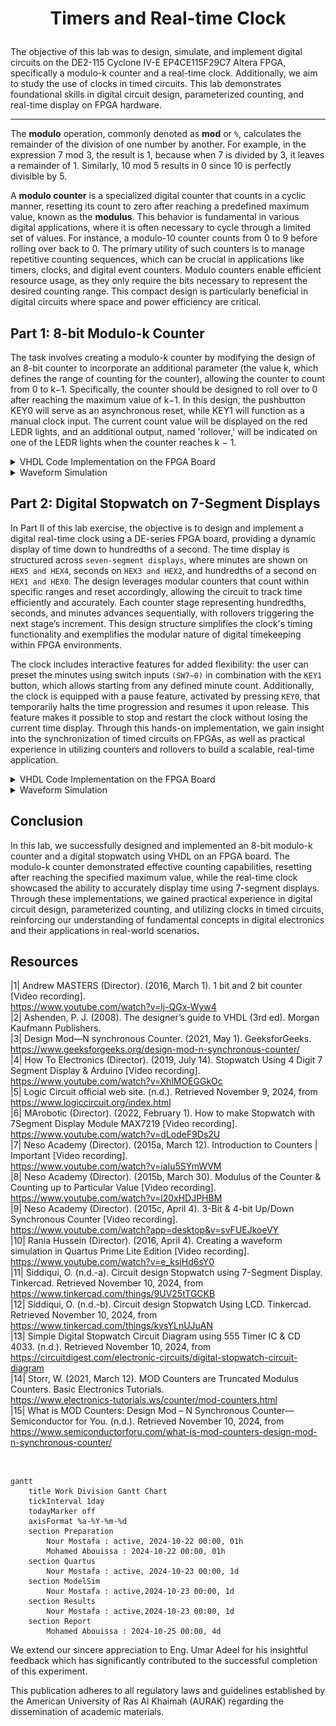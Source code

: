 # <p align="center">Timers and Real-time Clock</p>

The objective of this lab was to design, simulate, and implement digital circuits on the DE2-115 Cyclone IV-E EP4CE115F29C7 Altera FPGA, specifically a modulo-k counter and a real-time clock. Additionally, we aim to study the use of clocks in timed circuits. This lab demonstrates foundational skills in digital circuit design, parameterized counting, and real-time display on FPGA hardware. 

---

The __modulo__ operation, commonly denoted as __mod__ or `%`, calculates the remainder of the division of one number by another. For example, in the expression 7 mod 3, the result is 1, because when 7 is divided by 3, it leaves a remainder of 1. Similarly, 10 mod 5 results in 0 since 10 is perfectly divisible by 5. 

A __modulo counter__ is a specialized digital counter that counts in a cyclic manner, resetting its count to zero after reaching a predefined maximum value, known as the __modulus__. This behavior is fundamental in various digital applications, where it is often necessary to cycle through a limited set of values. For instance, a modulo-10 counter counts from 0 to 9 before rolling over back to 0. The primary utility of such counters is to manage repetitive counting sequences, which can be crucial in applications like timers, clocks, and digital event counters. Modulo counters enable efficient resource usage, as they only require the bits necessary to represent the desired counting range. This compact design is particularly beneficial in digital circuits where space and power efficiency are critical. 


## Part 1: 8-bit Modulo-k Counter

The task involves creating a modulo-k counter by modifying the design of an 8-bit counter to incorporate an additional parameter (the value k, which defines the range of counting for the counter), allowing the counter to count from 0 to k−1. Specifically, the counter should be designed to roll over to 0 after reaching the maximum value of k−1. In this design, the pushbutton KEY0 will serve as an asynchronous reset, while KEY1 will function as a manual clock input. The current count value will be displayed on the red LEDR lights, and an additional output, named 'rollover,' will be indicated on one of the LEDR lights when the counter reaches k − 1. 

<details>
  <summary>VHDL Code Implementation on the FPGA Board</summary>
<br>

```VHDL
-- This code uses Register Transfer Level (RTL) modeling with behavioral modeling.
-- RTL is a design abstraction that represents data flow between registers on each clock cycle. This style is typical for describing synchronous circuits like counters.
-- The PROCESS block in the modulo_counter component describes behavior using sequential statements (IF and ELSIF) instead of individual gate-level components. The code defines how the counter should respond to the clock and reset signals and how it resets or increments. Behavioral modeling focuses on the desired operation (like counting) rather than specific hardware implementation details.

LIBRARY ieee;
USE ieee.std_logic_1164.all;

-- Define the entity for the main module, "part1," which serves as the top-level design.
ENTITY part1 IS
   PORT ( KEY  : IN  STD_LOGIC_VECTOR( 1 DOWNTO 0 ); -- KEY is a 2-bit input vector for clock and reset signals
          LEDR : OUT STD_LOGIC_VECTOR( 17 DOWNTO 0 ) ); -- LEDR is an 18-bit output vector to show the counter value and rollover signal
END ENTITY;

-- Begin architecture definition for "part1" with an RTL (Register Transfer Level) style.
ARCHITECTURE rtl OF part1 IS
   -- Declare a component named "modulo_counter" to be instantiated within "part1".
   -- This component will have parameters for bit width (n) and the modulo value (k).
   COMPONENT modulo_counter IS       -- Define the ports for "modulo_counter":
      GENERIC ( n : NATURAL := 4; k : INTEGER := 15 ); -- natural is a predefined type in VHDL representing non-negative integer values, including zero
     -- generic is used to define parameters for VHDL components or entities, allowing configurable values that can be set externally at the time of instantiation.
     -- This provides flexibility by letting you parameterize your design without modifying the core code. In other words, Generics allow us to customize the behavior or dimensions of a module, such as setting array sizes, frequencies, or thresholds, based on specific requirements.
      PORT ( clock    : IN  STD_LOGIC;
             reset_n  : IN  STD_LOGIC;
             Q        : OUT STD_LOGIC_VECTOR(n-1 DOWNTO 0);
             rollover : OUT STD_LOGIC );
      -- clock and reset_n are inputs, Q outputs the counter value, 
      -- and rollover is set high when the counter reaches its maximum value (k-1).
   END COMPONENT;
BEGIN
   -- Instantiate "modulo_counter" component as "my_counter".
   my_counter: modulo_counter
      -- Map the GENERIC parameters: set n to 8 (8-bit counter) and k to 20 (count from 0 to 19).
      GENERIC MAP ( n => 8, k => 20 )
      -- Map the ports of the component to the top-level entity ports.
      -- Connect KEY(1) to the clock input and KEY(0) to reset_n.
      -- Connect the 8-bit counter output Q to LEDR bits [7:0].
      -- The rollover signal connects to LEDR(17) to indicate the counter has reset.
      PORT MAP ( clock => KEY(1), 
		           reset_n => KEY(0), 
					  Q => LEDR(7 DOWNTO 0), 
                 rollover => LEDR(17) );
   LEDR (16 DOWNTO 8) <= "000000000"; -- Set the unused bits of LEDR (16 to 8) to '0' to prevent any floating values.
END rtl;

-----------------------------------------------------------------------------------------------------------------------
LIBRARY ieee;
USE ieee.std_logic_1164.all;
-- Use the std_logic_unsigned package to enable unsigned arithmetic operations on STD_LOGIC_VECTOR.
USE ieee.std_logic_unsigned.all;

-- Define the entity "modulo_counter," which performs counting with parameterized width and modulus.
ENTITY modulo_counter is
   -- Declare generic parameters for flexibility:
   -- "n" represents the bit width of the counter, defaulted to 4 bits.
   -- "k" is the maximum count value, defaulted to 15.
   GENERIC (n : NATURAL := 4; k : INTEGER := 15);
   -- Define ports for the counter:
   -- "clock" for counting, "reset_n" as an asynchronous active-low reset,
   -- "Q" outputs the current counter value, and "rollover" signals the reset condition.
   PORT ( clock    : IN  STD_LOGIC;
          reset_n  : IN  STD_LOGIC;
          Q        : OUT STD_LOGIC_VECTOR(n-1 DOWNTO 0);
          rollover : OUT STD_LOGIC );
END ENTITY;

-- Begin architecture "core" for "modulo_counter."
ARCHITECTURE core OF modulo_counter IS
   -- Declare "counter" as an internal signal to hold the current count value,
   -- with a bit width of "n" to match the counter size.
   SIGNAL counter : STD_LOGIC_VECTOR(n-1 DOWNTO 0);
BEGIN
   -- Define a process that triggers on changes to "clock" or "reset_n."
   PROCESS(clock, reset_n)
   BEGIN
      -- Check if "reset_n" is active low ('0'), indicating a reset is requested.
      IF (reset_n = '0') THEN
         -- If reset, set "counter" to all zeros to start counting from 0.
         counter <= (OTHERS => '0');
      -- Otherwise, check for a rising edge on "clock" to perform counting.
      ELSIF ((clock'event) AND (clock = '1')) THEN
         -- If the counter has reached "k-1," reset it to zero to implement modulo-k counting.
         IF (counter = k-1) THEN
            counter <= (OTHERS => '0');
         -- Otherwise, increment the counter by 1.
         ELSE
            counter <= counter + 1;
         END IF;
      END IF;
   END PROCESS;
   
   -- Output the current value of "counter" to "Q."
   Q <= counter;   
   -- Set "rollover" to '1' when "counter" equals "k-1" (indicating rollover).
   -- Set "rollover" to '0' for all other values.
   rollover <= '1' WHEN (counter = k-1) ELSE '0';
END core;
```

<p align="center">
  <img src="Photos/part1.gif" style="width: 1000px" title="Testing all counting cases." />
</p>

Tested above are different cases of the general n-bit counter. KEY 0 acts as a reset button whereas KEY 1 acts as a manual clock. Every time KEY 1 is clicked the counter increments by 1 as displayed on the red LEDs which act as a binary counter indicator. The counting starts from 0 all the way up to 19. Once reached, we can see the rollover sign on LEDR17 activated indicating that the counter has reached its maximum count value and then returning, or "rolling over," to zero on the next count. This behavior is typical in counters designed to cycle through a specific range of values in a repetitive pattern.


</details>


<details>
  <summary>Waveform Simulation</summary>
	
<br>

<p align="center">
  <img src="Photos/part1wave.png" title="Testing all counting cases." />
</p>

The generated waveform is in agreement with the FPGA implementation as well as the expected output of the code. We can observe that KEY 0 indeed is an active low button because as long as we kept it high during this wave, the counter worked normally; incrementing by 1 each clock. The wave of KEY 1 simulated a button press where you have to press and release and thus alternate between high and low. On the rising edge of the wave we can see the value displayed on the LEDRs incremented by 1 starting from 00000000 = 0 to 00010011 = 19 then back to 0 again.

<br>
	
</details>





## Part 2: Digital Stopwatch on 7-Segment Displays

In Part II of this lab exercise, the objective is to design and implement a digital real-time clock using a DE-series FPGA board, providing a dynamic display of time down to hundredths of a second. The time display is structured across `seven-segment displays`, where minutes are shown on `HEX5 and HEX4`, seconds on `HEX3 and HEX2`, and hundredths of a second on `HEX1 and HEX0`. The design leverages modular counters that count within specific ranges and reset accordingly, allowing the circuit to track time efficiently and accurately. Each counter stage representing hundredths, seconds, and minutes advances sequentially, with rollovers triggering the next stage’s increment. This design structure simplifies the clock's timing functionality and exemplifies the modular nature of digital timekeeping within FPGA environments.

The clock includes interactive features for added flexibility: the user can preset the minutes using switch inputs `(SW7–0)` in combination with the `KEY1` button, which allows starting from any defined minute count. Additionally, the clock is equipped with a pause feature, activated by pressing `KEY0`, that temporarily halts the time progression and resumes it upon release. This feature makes it possible to stop and restart the clock without losing the current time display. Through this hands-on implementation, we gain insight into the synchronization of timed circuits on FPGAs, as well as practical experience in utilizing counters and rollovers to build a scalable, real-time application.

<details>
<summary>VHDL Code Implementation on the FPGA Board</summary>
<br>

``` VHDL
LIBRARY ieee;
USE ieee.std_logic_1164.all;

ENTITY part2 is
   PORT ( CLOCK_50 : IN STD_LOGIC;
          SW       : IN STD_LOGIC_VECTOR(7 DOWNTO 0);
          KEY      : IN STD_LOGIC_VECTOR(1 DOWNTO 0);
          HEX5, HEX4, HEX3, HEX2, HEX1, HEX0 : OUT STD_LOGIC_VECTOR(0 to 6) );
END ENTITY;

ARCHITECTURE Behavior OF part2 IS
   COMPONENT modulo_counter_er IS
      GENERIC ( n : NATURAL  := 4; k : INTEGER := 15 );
		-- n is a generic parameter of type NATURAL, which is a non-negative integer. It specifies the bit-width of the counter.
		--  For instance, if n = 4, the counter has a 4-bit output, allowing it to count from 0 to 15 in binary.
		
		-- k is a generic parameter of type INTEGER. It defines the maximum count value or limit of the counter before it rolls over to zero.
		-- By setting k, the counter can be customized to roll over at different counts.
		-- For example, if k = 10, the counter will reset once it reaches 9,
      PORT ( clock, reset_n  : IN  STD_LOGIC;
             enable          : IN  STD_LOGIC;
             Q               : OUT STD_LOGIC_VECTOR(n-1 DOWNTO 0);
             rollover        : OUT STD_LOGIC );
   END COMPONENT;

   COMPONENT modulo_counter_sler IS
      GENERIC ( n : NATURAL     := 4; k : INTEGER := 15 );
      PORT ( clock, reset, load : IN  STD_LOGIC;
             enable             : IN  STD_LOGIC;
             data               : IN  STD_LOGIC_VECTOR(n-1 DOWNTO 0);
             Q                  : OUT STD_LOGIC_VECTOR(n-1 DOWNTO 0);
             rollover           : OUT STD_LOGIC );
      END COMPONENT;
   
   COMPONENT bcd7seg IS       
      PORT ( bcd      : IN  STD_LOGIC_VECTOR(3 DOWNTO 0);
             display  : OUT STD_LOGIC_VECTOR(0 TO 6) );
      END COMPONENT;

   SIGNAL one_Hundredth : STD_LOGIC;
   SIGNAL H1, H0 : STD_LOGIC_VECTOR(3 DOWNTO 0);  -- HH
   SIGNAL S1, S0 : STD_LOGIC_VECTOR(3 DOWNTO 0);  -- SS
   SIGNAL M1, M0 : STD_LOGIC_VECTOR(3 DOWNTO 0);  -- MM
   SIGNAL roll_H0, roll_H1, roll_S0, roll_S1, roll_M0, roll_M1 : STD_LOGIC;
   SIGNAL en_H0, en_H1, en_S0, en_S1, en_M0, en_M1 : STD_LOGIC;
	
BEGIN
					 
	slow_clock: modulo_counter_er
      GENERIC MAP ( n => 27, k => 500000) -- Set 'n' to 27 bits, defining a large enough range for high-frequency counting; 
                                          -- 'k' is set to 500,000, so the counter will reset after reaching this count.
      PORT MAP( clock => CLOCK_50,        -- Connects the system clock signal (CLOCK_50) to the clock input of the counter.
                reset_n => KEY(1),        -- Connects KEY(1) to the reset_n input for asynchronous reset, used to reset the counter.
                enable => KEY(0),         -- Connects KEY(0) to the enable input, which controls when the counter is active.
                rollover => one_Hundredth ); -- Outputs the rollover signal to 'one_Hundredth', toggling when the counter reaches k-1.


   en_H0 <= one_Hundredth; -- Enables the next counter stage (H0) once every hundredth of a second, based on the 'one_Hundredth' signal from slow_clock.
   U_H0: modulo_counter_er -- Instantiates a modulo-10 counter component named 'U_H0', used to count hundredths of a second.
      GENERIC MAP ( n => 4, k => 10 ) -- Sets 'n' to 4 bits, allowing it to count from 0 to 9 (mod-10), with 'k' set to 10, so it rolls over after reaching 9.
      PORT MAP (CLOCK_50,             -- Connects the main system clock (CLOCK_50) to the counter.
                KEY(1),               -- Connects KEY(1) to the reset_n input, allowing an asynchronous reset for the counter.
                en_H0,                -- Connects 'en_H0' as the enable signal, which allows counting to occur only when en_H0 is high.
                H0,                   -- Outputs the current count value to 'H0', representing the lower digit of hundredths of a second.
                roll_H0);             -- Outputs the rollover signal to 'roll_H0', which toggles high when the counter reaches its max value (k-1) and resets.



   en_H1 <= one_Hundredth AND roll_H0;
   U_H1: modulo_counter_er
      GENERIC MAP ( n => 4, k => 10 )
      PORT MAP (CLOCK_50, KEY(1), en_H1, H1, roll_H1);   

   en_S0 <= en_H1 AND roll_H1;
   U_S0: modulo_counter_er
      GENERIC MAP ( n => 4, k => 10 )
      PORT MAP (CLOCK_50, KEY(1), en_S0, S0, roll_S0);   

   en_S1 <= en_S0 AND roll_S0;
   U_S1: modulo_counter_er
      GENERIC MAP ( n => 4, k => 6 )
      PORT MAP (CLOCK_50, KEY(1), en_S1, S1, roll_S1);   

   en_M0 <= (en_S1 AND roll_S1) OR (NOT KEY(1));
   U_M0: modulo_counter_sler
      GENERIC MAP ( 4, 10 )
      PORT MAP (CLOCK_50, '0', NOT KEY(1), en_M0, SW(3 DOWNTO 0), M0, roll_M0);

   en_M1 <= (en_M0 AND roll_M0) OR (NOT KEY(1));
   U_M1: modulo_counter_sler
      GENERIC MAP ( 4, 6 )
      PORT MAP (CLOCK_50, '0', NOT KEY(1), en_M1, SW(7 DOWNTO 4), M1, roll_M1);
		
   -- drive the displays
   digit5: bcd7seg PORT MAP (M1, HEX5);
   digit4: bcd7seg PORT MAP (M0, HEX4);
   digit3: bcd7seg PORT MAP (S1, HEX3);
   digit2: bcd7seg PORT MAP (S0, HEX2);
   digit1: bcd7seg PORT MAP (H1, HEX1);
   digit0: bcd7seg PORT MAP (H0, HEX0);
      
END Behavior;
-----------------------------------------------------------------------------------------------------------------------

LIBRARY ieee;
USE ieee.std_logic_1164.all;
USE ieee.std_logic_arith.all;
USE ieee.std_logic_signed.all;

ENTITY modulo_counter_er IS
   GENERIC ( n : NATURAL := 4; k : INTEGER := 15 );
   PORT ( clock, reset_n : IN  STD_LOGIC;
          enable         : IN  STD_LOGIC;
          Q              : OUT STD_LOGIC_VECTOR(n-1 DOWNTO 0);
          rollover       : OUT STD_LOGIC );
END ENTITY;

ARCHITECTURE Behavior OF modulo_counter_er IS
   SIGNAL counter : STD_LOGIC_VECTOR(n-1 DOWNTO 0);
BEGIN
   PROCESS(clock, reset_n)
   BEGIN
      IF (reset_n = '0') THEN
         counter <= (OTHERS => '0');
      ELSIF ((clock'event) AND (clock = '1')) THEN
         IF (enable = '1') THEN
            IF (counter = CONV_STD_LOGIC_VECTOR(k-1, n)) THEN
               counter <= (OTHERS => '0');
            ELSE
               counter <= counter + 1;
            END IF;
         END IF;
      END IF;
   END PROCESS;
   Q <= counter;
   rollover <= '1' WHEN (counter = CONV_STD_LOGIC_VECTOR(k-1, n)) ELSE '0';   
END Behavior;

-----------------------------------------------------------------------------------------------------------------------

LIBRARY ieee;
USE ieee.std_logic_1164.all;
USE ieee.std_logic_arith.all;
USE ieee.std_logic_signed.all;

ENTITY modulo_counter_sler IS
   GENERIC ( n : NATURAL := 4; k : INTEGER := 15 );
   PORT ( clock, reset, load : IN  STD_LOGIC;
          enable             : IN  STD_LOGIC;
          data               : IN  STD_LOGIC_VECTOR(n-1 DOWNTO 0);
          Q                  : OUT STD_LOGIC_VECTOR(n-1 DOWNTO 0);
          rollover           : OUT STD_LOGIC );
END ENTITY;

ARCHITECTURE Behavior OF modulo_counter_sler IS
   SIGNAL counter : STD_LOGIC_VECTOR(n-1 DOWNTO 0);
BEGIN
   PROCESS(clock, reset, load, enable)
   BEGIN
      IF ((clock'event) AND (clock = '1')) THEN
         IF (enable = '1') THEN
            IF (reset = '1') THEN
               counter <= (OTHERS => '0');
            ELSIF (load = '1') THEN
               counter <= data;
            ELSIF (counter = CONV_STD_LOGIC_VECTOR(k-1, n)) THEN
               counter <= (OTHERS => '0');
            ELSE
               counter <= counter + 1;
            END IF;
         END IF;
      END IF;
   END PROCESS;
   Q <= counter;
   rollover <= '1' WHEN (counter = CONV_STD_LOGIC_VECTOR(k-1, n)) ELSE '0';   
END Behavior;

-----------------------------------------------------------------------------------------------------------------------

LIBRARY ieee;
USE ieee.std_logic_1164.all;

ENTITY bcd7seg IS
   PORT ( bcd     : IN  STD_LOGIC_VECTOR(3 DOWNTO 0);
          display : OUT STD_LOGIC_VECTOR(0 TO 6) );
END ENTITY;

ARCHITECTURE Behavior OF bcd7seg IS
   --       0  
   --      ---  
   --     |   |
   --    5|   |1
   --     | 6 |
   --      ---  
   --     |   |
   --    4|   |2
   --     |   |
   --      ---  
   --       3  
    
BEGIN
   display <= "0000001" WHEN (bcd = "0000") ELSE
              "1001111" WHEN (bcd = "0001") ELSE
              "0010010" WHEN (bcd = "0010") ELSE
              "0000110" WHEN (bcd = "0011") ELSE
              "1001100" WHEN (bcd = "0100") ELSE
              "0100100" WHEN (bcd = "0101") ELSE
              "1100000" WHEN (bcd = "0110") ELSE
              "0001111" WHEN (bcd = "0111") ELSE
              "0000000" WHEN (bcd = "1000") ELSE
              "0001100" WHEN (bcd = "1001") ELSE
              "1111111";
END Behavior;         
```

<p align="center">
  <img src="Photos/part21.gif" style="width: 333px; height: 250px; object-fit: cover;" title="Allowing the timer to run freely up to 1 minute with manual timer pausing" />
  <img src="Photos/part22.gif" style="width: 333px; height: 250px; margin: 0 10px; object-fit: cover;" title="Setting a starting minute for the timer on HEX4 using SW[3 DOWNTO 0]" />
  <img src="Photos/part23.gif" style="width: 333px; height: 250px; object-fit: cover;" title="Setting a starting minute for the timer on both HEX5 and HEX4 using SW[7 DOWNTO 4] and SW[3 DOWNTO 0] respectively" />
</p>


The FPGA-based design implements a real-time, settable clock that displays time in minutes, seconds, and hundredths of a second (MM:SS:HH format). To set an initial time, users can adjust switches SW(7:0) to represent a two-digit minute value, which the clock will use as a starting point. Pressing KEY(1) loads this initial time on the HEX displays; which means that when you press it again it will be like resetting the clock back to the initial time you set using the switches. The clock can be resumed or paused by holding the KEY(0), allowing users to control its timing without resetting the display. This setup enables real-time timekeeping with user-defined initial values and intuitive start/stop functionality.

In this setup, the rightmost four switches control the right HEX display of the minutes, while the leftmost switches control the left HEX display of the minutes. Instead of the typical binary pattern of 128, 64, 32, 16, 8, 4, 2, 1, these switches follow a different arrangement of 8421 for each four switches controlling the display, corresponding to each digit separately. The maximum value that can be set for the minutes is 99, ensuring only two-digit numbers are displayed. Additionally, if the value to be displayed requires a letter (such as in hexadecimal notation), the display will show absolutely nothing, leaving the segment blank instead.


</details>

<details>
  <summary>Waveform Simulation</summary>
	<br>

<p align="center">
  <img src="Photos/part2wave.png" title="Testing different cases of button settings" />
</p>

The waveform results accurately reflect the behavior observed on the FPGA. The value changes occur on the rising edge of the clock. When KEY0 is high, the watch pauses and stops counting, while it resumes normal operation when KEY0 is low. KEY1 remains low throughout the entire simulation since the clock is automatically driven by the board; there is no need to simulate manual button presses by periodically making the wave high and low (like in the Clock, for example). The primary role of KEY1 is to load the initial value, set by the switches, onto the HEX display, and to reset the watch to this value when pressed again. Regarding the switches, the right minute HEX display initially shows values from 8 to 9, then increments to 10 (which would display 'A', but it is invalid and won't show on the board), followed by 11 (which would display 'B', another invalid value), and continuing with 12 ('C' - invalid), 13 ('D' - invalid), 14 ('E' - invalid), and 15 ('F' - invalid). The left minute HEX display operates similarly, starting with a value of 1, then we start operating both digits of the minutes' HEXes with values "1" "1", "1" "2", "1" "3", and "1" "4". As for the output on the HEX displays, initially, all segments show 0, as the clock is low. When the clock goes high and KEY1 is low (not resetting) while KEY0 is low (not pausing the watch), the value in the switches (00001011 = 11 = B) causes the right HEX display to go inactive. This is because, as we mentioned before, letters are not allowed to display on the HEX display in our code, so it shows all segments as low (1111111). The value remains held because the clock is low and KEY0 is high, keeping the watch paused. At 150 ns, when the clock goes high again and the value in the switches changes to 00010010 (representing "1" "2"), the value 12 is displayed on both the right and left minute HEX displays. The segments for "12" are drawn as 0010010 for the "2" and 1001111 for the "1" on the HEX display segments, resulting in the correct time being shown.

Noteworthy is that during the set up for this waveform simulation, we did not use our typical way of setting up the waves by using Edit - Value - Count Value - Count Every, we can simply highlight a region of the wave by pressing and holding the mouse cursor over it then selecting the "Force High (1)" or "Force Low (0)" buttons available in the toolbar to manually set the value of the wave at a specific time.
<br>


</details>

## Conclusion

In this lab, we successfully designed and implemented an 8-bit modulo-k counter and a digital stopwatch using VHDL on an FPGA board. The modulo-k counter demonstrated effective counting capabilities, resetting after reaching the specified maximum value, while the real-time clock showcased the ability to accurately display time using 7-segment displays. Through these implementations, we gained practical experience in digital circuit design, parameterized counting, and utilizing clocks in timed circuits, reinforcing our understanding of fundamental concepts in digital electronics and their applications in real-world scenarios. 

## Resources

|1| Andrew MASTERS (Director). (2016, March 1). 1 bit and 2 bit counter [Video recording]. <br> https://www.youtube.com/watch?v=lj-QGx-Wyw4  
|2| Ashenden, P. J. (2008). The designer’s guide to VHDL (3rd ed). Morgan Kaufmann Publishers.  
|3| Design Mod—N synchronous Counter. (2021, May 1). GeeksforGeeks. <br> https://www.geeksforgeeks.org/design-mod-n-synchronous-counter/  
|4| How To Electronics (Director). (2019, July 14). Stopwatch Using 4 Digit 7 Segment Display & Arduino [Video recording]. <br> https://www.youtube.com/watch?v=XhlMOEGGkOc  
|5| Logic Circuit official web site. (n.d.). Retrieved November 9, 2024, from <br> https://www.logiccircuit.org/index.html  
|6| MArobotic (Director). (2022, February 1). How to make Stopwatch with 7Segment Display Module MAX7219 [Video recording]. 
 <br> https://www.youtube.com/watch?v=dLodeF9Ds2U  
|7| Neso Academy (Director). (2015a, March 12). Introduction to Counters | Important [Video recording]. <br> https://www.youtube.com/watch?v=iaIu5SYmWVM  
|8| Neso Academy (Director). (2015b, March 30). Modulus of the Counter & Counting up to Particular Value [Video recording]. <br> https://www.youtube.com/watch?v=l20xHDJPHBM  
|9| Neso Academy (Director). (2015c, April 4). 3-Bit & 4-bit Up/Down Synchronous Counter [Video recording]. <br> https://www.youtube.com/watch?app=desktop&v=svFUEJkoeVY  
|10| Rania Hussein (Director). (2016, April 4). Creating a waveform simulation in Quartus Prime Lite Edition [Video recording]. <br> https://www.youtube.com/watch?v=e_ksjHd6sY0  
|11| Siddiqui, O. (n.d.-a). Circuit design Stopwatch using 7-Segment Display. Tinkercad. Retrieved November 10, 2024, from <br> https://www.tinkercad.com/things/9UV25tTGCKB  
|12| Siddiqui, O. (n.d.-b). Circuit design Stopwatch Using LCD. Tinkercad. Retrieved November 10, 2024, from <br> https://www.tinkercad.com/things/kvsYLnUJuAN  
|13| Simple Digital Stopwatch Circuit Diagram using 555 Timer IC & CD 4033. (n.d.). Retrieved November 10, 2024, from <br> https://circuitdigest.com/electronic-circuits/digital-stopwatch-circuit-diagram  
|14| Storr, W. (2021, March 12). MOD Counters are Truncated Modulus Counters. Basic Electronics Tutorials. <br> https://www.electronics-tutorials.ws/counter/mod-counters.html  
|15| What is MOD Counters: Design Mod – N Synchronous Counter—Semiconductor for You. (n.d.). Retrieved November 10, 2024, from <br> https://www.semiconductorforu.com/what-is-mod-counters-design-mod-n-synchronous-counter/  


<br>

```mermaid
gantt
    title Work Division Gantt Chart
    tickInterval 1day
    todayMarker off
    axisFormat %a-%Y-%m-%d
    section Preparation         
        Nour Mostafa : active, 2024-10-22 00:00, 01h
        Mohamed Abouissa : 2024-10-22 00:00, 01h
    section Quartus         
        Nour Mostafa : active, 2024-10-23 00:00, 1d
    section ModelSim       
        Nour Mostafa : active,2024-10-23 00:00, 1d
    section Results       
        Nour Mostafa : active,2024-10-23 00:00, 1d
    section Report
        Mohamed Abouissa : 2024-10-25 00:00, 4d
```

We extend our sincere appreciation to Eng. Umar Adeel for his insightful feedback which has significantly contributed to the successful completion of this experiment.

This publication adheres to all regulatory laws and guidelines established by the American University of Ras Al Khaimah (AURAK) regarding the dissemination of academic materials.



